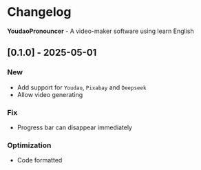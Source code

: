 # Changelog

**YoudaoPronouncer** - A video-maker software using learn English

## [0.1.0] - 2025-05-01

### New
- Add support for `Youdao`, `Pixabay` and `Deepseek`
- Allow video generating

### Fix
- Progress bar can disappear immediately

### Optimization
- Code formatted
